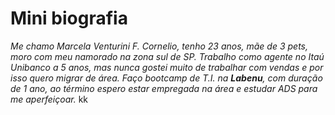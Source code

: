 # Mini biografia
_Me chamo Marcela Venturini F. Cornelio, tenho 23 anos, mãe de 3 pets, moro com meu namorado na zona sul de SP. Trabalho como agente no Itaú Unibanco a 5 anos, mas nunca gostei muito de trabalhar com vendas e por isso quero migrar de área. Faço bootcamp de T.I. na **Labenu**, com duração de 1 ano, ao término espero estar empregada na área e estudar ADS para me aperfeiçoar._ kk